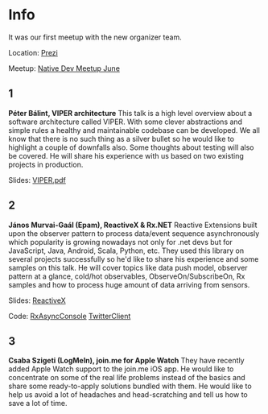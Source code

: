 Info
===========

It was our first meetup with the new organizer team.

Location: [Prezi](https://www.google.hu/maps/place/Prezi/@47.5057092,19.0566685,15z)

Meetup: [Native Dev Meetup June](http://www.meetup.com/Native-Development-Meetup/events/223122693/)

1
---
**Péter Bálint, VIPER architecture** 
This talk is a high level overview about a software architecture called VIPER. With some clever abstractions and simple rules a healthy and maintainable codebase can be developed. We all know that there is no such thing as a silver bullet so he would like to highlight a couple of downfalls also. Some thoughts about testing will also be covered. He will share his experience with us based on two existing projects in production.

Slides: [VIPER.pdf](https://github.com/NativeDevelopmentMeetup/NativeDevelopmentMeetup/blob/master/presentations/June/VIPER.pdf)

2
---

**János Murvai-Gaál (Epam), ReactiveX & Rx.NET** 
Reactive Extensions built upon the observer pattern to process data/event sequence asynchronously which popularity is growing nowadays not only for .net devs but for JavaScript, Java, Android, Scala, Python, etc. They used this library on several projects successfully so he'd like to share his experience and some samples on this talk. He will cover topics like data push model, observer pattern at a glance, cold/hot observables, ObserveOn/SubscribeOn, Rx samples and how to process huge amount of data arriving from sensors.

Slides: [ReactiveX](https://docs.google.com/presentation/d/1ntmTLi3uG8Dfo_u-QJEH7PQIX2n6zMgi-YsOkfAPuP4/pub)

Code: [RxAsyncConsole](https://github.com/silverforge/RxAsyncConsole)
[TwitterClient](https://github.com/silverforge/TwitterClient)

3
---

**Csaba Szigeti (LogMeIn), join.me for Apple Watch** 
They have recently added Apple Watch support to the join.me iOS app. He would like to concentrate on some of the real life problems instead of the basics and share some ready-to-apply solutions bundled with them. He would like to help us avoid a lot of headaches and head-scratching and tell us how to save a lot of time. 
